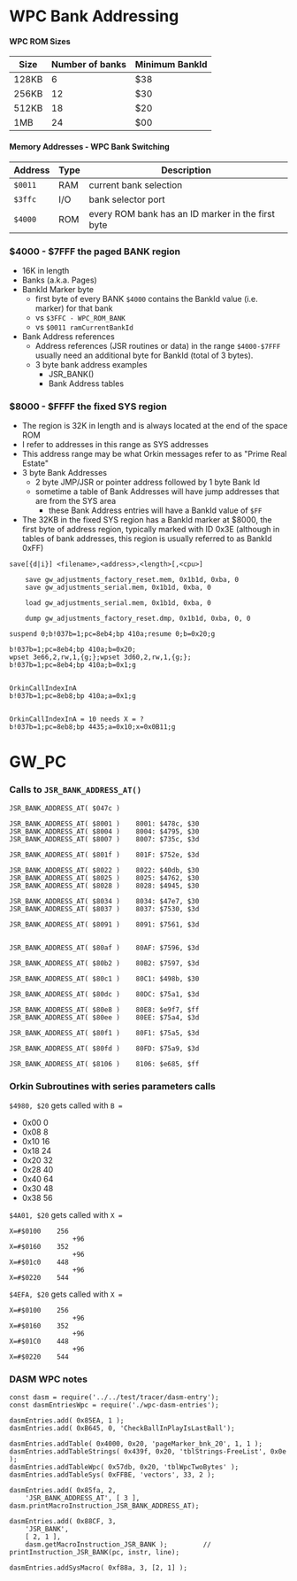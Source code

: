 WPC Bank Addressing
===================

#### WPC ROM Sizes

| Size  | Number of banks | Minimum BankId |
|-------|-----------------|----------------|
| 128KB | 6               | $38            |
| 256KB | 12              | $30            |
| 512KB | 18              | $20            |
|   1MB | 24              | $00            |



#### Memory Addresses - WPC Bank Switching

| Address | Type | Description                                       | 
|---------|------|---------------------------------------------------| 
| `$0011` | RAM  | current bank selection                            |  
| `$3ffc` | I/O  | bank selector port                                | 
| `$4000` | ROM  | every ROM bank has an ID marker in the first byte | 



### $4000 - $7FFF the paged BANK region
* 16K in length
* Banks (a.k.a. Pages)
* BankId Marker byte 
    * first byte of every BANK `$4000` contains the BankId value (i.e. marker) for that bank  
    * vs `$3FFC - WPC_ROM_BANK` 
    * vs `$0011 ramCurrentBankId`
* Bank Address references
    * Address references (JSR routines or data) in the range `$4000-$7FFF` usually need an additional byte for BankId (total of 3 bytes).
	* 3 byte bank address examples
		* JSR_BANK()
		* Bank Address tables

### $8000 - $FFFF the fixed SYS region
* The region is 32K in length and is always located at the end of the space ROM
* I refer to addresses in this range as SYS addresses
* This address range may be what Orkin messages refer to as "Prime Real Estate"
* 3 byte Bank Addresses 
	* 2 byte JMP/JSR or pointer address followed by 1 byte Bank Id
	* sometime a table of Bank Addresses will have jump addresses that are from the SYS area
		* these Bank Address entries will have a BankId value of `$FF`
* The 32KB in the fixed SYS region has a BankId marker at $8000, the first byte of address region, 
	typically marked with ID 0x3E (although in tables of bank addresses, this region is usually referred to as BankId 0xFF)

	
```	
save[{d|i}] <filename>,<address>,<length>[,<cpu>]

	save gw_adjustments_factory_reset.mem, 0x1b1d, 0xba, 0
	save gw_adjustments_serial.mem, 0x1b1d, 0xba, 0

	load gw_adjustments_serial.mem, 0x1b1d, 0xba, 0

	dump gw_adjustments_factory_reset.dmp, 0x1b1d, 0xba, 0, 0

suspend 0;b!037b=1;pc=8eb4;bp 410a;resume 0;b=0x20;g

b!037b=1;pc=8eb4;bp 410a;b=0x20;
wpset 3e66,2,rw,1,{g;};wpset 3d60,2,rw,1,{g;};
b!037b=1;pc=8eb4;bp 410a;b=0x1;g


OrkinCallIndexInA
b!037b=1;pc=8eb8;bp 410a;a=0x1;g


OrkinCallIndexInA = 10 needs X = ?
b!037b=1;pc=8eb8;bp 4435;a=0x10;x=0x0B11;g
```

GW_PC 
======

### Calls to `JSR_BANK_ADDRESS_AT()`

```
JSR_BANK_ADDRESS_AT( $047c )

JSR_BANK_ADDRESS_AT( $8001 ) 	8001: $478c, $30  
JSR_BANK_ADDRESS_AT( $8004 )	8004: $4795, $30
JSR_BANK_ADDRESS_AT( $8007 )	8007: $735c, $3d

JSR_BANK_ADDRESS_AT( $801f )	801F: $752e, $3d

JSR_BANK_ADDRESS_AT( $8022 )	8022: $40db, $30
JSR_BANK_ADDRESS_AT( $8025 )	8025: $4762, $30
JSR_BANK_ADDRESS_AT( $8028 )	8028: $4945, $30

JSR_BANK_ADDRESS_AT( $8034 )	8034: $47e7, $30
JSR_BANK_ADDRESS_AT( $8037 )	8037: $7530, $3d

JSR_BANK_ADDRESS_AT( $8091 )	8091: $7561, $3d


JSR_BANK_ADDRESS_AT( $80af )	80AF: $7596, $3d

JSR_BANK_ADDRESS_AT( $80b2 )	80B2: $7597, $3d

JSR_BANK_ADDRESS_AT( $80c1 )	80C1: $498b, $30

JSR_BANK_ADDRESS_AT( $80dc )	80DC: $75a1, $3d

JSR_BANK_ADDRESS_AT( $80e8 )	80E8: $e9f7, $ff
JSR_BANK_ADDRESS_AT( $80ee )	80EE: $75a4, $3d

JSR_BANK_ADDRESS_AT( $80f1 )	80F1: $75a5, $3d

JSR_BANK_ADDRESS_AT( $80fd )	80FD: $75a9, $3d

JSR_BANK_ADDRESS_AT( $8106 )	8106: $e685, $ff
```

### Orkin Subroutines with series parameters calls

`$4980, $20` gets called with `B =`
* 0x00	 0  
* 0x08	 8  
* 0x10	16  
* 0x18	24  
* 0x20	32  
* 0x28	40  
* 0x40	64  
* 0x30	48  
* 0x38	56  


`$4A01, $20`  gets called with `X =`

```
X=#$0100	256
				+96
X=#$0160	352
				+96
X=#$01c0	448
				+96
X=#$0220	544
```
 
`$4EFA, $20`  gets called with `X =`

```
X=#$0100	256
				+96
X=#$0160	352
				+96
X=#$01C0	448
				+96
X=#$0220	544
```


### DASM WPC notes 

```
const dasm = require('../../test/tracer/dasm-entry');
const dasmEntriesWpc = require('./wpc-dasm-entries');
```

    dasmEntries.add( 0x85EA, 1 );
    dasmEntries.add( 0xB645, 0, 'CheckBallInPlayIsLastBall');
    
    dasmEntries.addTable( 0x4000, 0x20, 'pageMarker_bnk_20', 1, 1 );
    dasmEntries.addTableStrings( 0x439f, 0x20, 'tblStrings-FreeList', 0x0e );
    dasmEntries.addTableWpc( 0x57db, 0x20, 'tblWpcTwoBytes' );
    dasmEntries.addTableSys( 0xFFBE, 'vectors', 33, 2 );

    dasmEntries.add( 0x85fa, 2, 
        'JSR_BANK_ADDRESS_AT', [ 3 ],                      dasm.printMacroInstruction_JSR_BANK_ADDRESS_AT);

    dasmEntries.add( 0x88CF, 3,
        'JSR_BANK',
        [ 2, 1 ],
        dasm.getMacroInstruction_JSR_BANK );         // printInstruction_JSR_BANK(pc, instr, line);

    dasmEntries.addSysMacro( 0xf88a, 3, [2, 1] );
    
